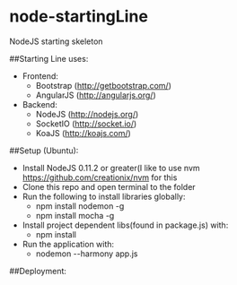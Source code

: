 node-startingLine
============

NodeJS starting skeleton

##Starting Line uses:
- Frontend:
	- Bootstrap (http://getbootstrap.com/)
	- AngularJS (http://angularjs.org/)
- Backend:
	- NodeJS (http://nodejs.org/)
	- SocketIO (http://socket.io/)
	- KoaJS (http://koajs.com/)

##Setup (Ubuntu):
- Install NodeJS 0.11.2 or greater(I like to use nvm https://github.com/creationix/nvm for this
- Clone this repo and open terminal to the folder
- Run the following to install libraries globally:
	- npm install nodemon -g
	- npm install mocha -g
- Install project dependent libs(found in package.js) with:
	- npm install
- Run the application with:
	- nodemon --harmony app.js

##Deployment:
